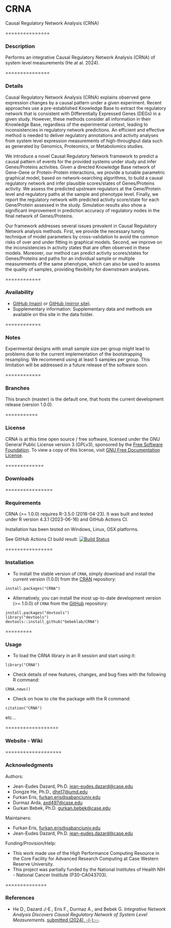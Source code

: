 # CRNA
Causal Regulatory Network Analysis (CRNA)


===============
### Description

Performs an integrative Causal Regulatory Network Analysis (CRNA) of system level measurements (He at al. 2024).


===============
### Details

Causal Regulatory Network Analysis (CRNA) explains observed gene expression changes by a causal pattern under a given experiment. 
Recent approaches use a pre-established Knowledge Base to extract the regulatory network that is consistent with Differentially 
Expressed Genes (DEGs) in a given study. However, these methods consider all information in their Knowledge Base, regardless of 
the experimental context, leading to inconsistencies in regulatory network predictions. An efficient and effective method is needed 
to deliver regulatory annotations and activity analyses from system level expression measurements of high-throughput data such as 
generated by Genomics, Proteomics, or Metabolomics studies. 

We introduce a novel Causal Regulatory Network framework to predict a causal pattern of events for the provided systems under study 
and infer Genes/Proteins activities. Given a directed Knowledge Base network of Gene-Gene or Protein-Protein interactions, we provide 
a tunable parametric graphical model, based on network-searching algorithms, to build a causal regulatory network and infer plausible 
scores/states of Genes/Proteins activity. We assess the predicted upstream regulators at the Gene/Protein level and regulatory paths 
at the sample and phenotype level. Finally, we report the regulatory network with predicted activity score/state for each Gene/Protein 
assessed in the study. Simulation results also show a significant improvement in prediction accuracy of regulatory nodes in the final 
network of Genes/Proteins. 

Our framework addresses several issues prevalent in Causal Regulatory Network analysis methods. First, we provide the necessary tuning 
technique of model parameters by cross-validation to avoid the common risks of over and under fitting in graphical models. Second, 
we improve on the inconsistencies in activity states that are often observed in these models. Moreover, our method can predict activity 
scores/states for Genes/Proteins and paths for an individual sample or multiple measurements of the same phenotype, which can also be 
used to assess the quality of samples, providing flexibility for downstream analyses.

============
### Availability

* [GitHub (main)](https://github.com/bebeklab/CRNA) or [GitHub (mirror site)](https://github.com/jedazard/CRNA).
* Supplementary information: Supplementary data and methods are available on this site in the data folder.

============
### Notes

Experimental designs with small sample size per group might lead to problems due to the current implementation of the bootstrapping resampling. We recommend using at least 5 samples per group. This limitation will be addressed in a future release of the software soon.

============
### Branches

This branch (master) is the  default one, that hosts the current development release (version 1.0.0).

===========
### License

CRNA is at this time open source / free software, licensed under the GNU General Public License version 3 (GPLv3), 
sponsored by the [Free Software Foundation](https://www.fsf.org/). To view a copy of this license, visit 
[GNU Free Documentation License](https://www.gnu.org/licenses/gpl-3.0.html).

=============
### Downloads


================
### Requirements

CRNA (>= 1.0.0) requires R-3.5.0 (2018-04-23). It was built and tested under R version 4.3.1 (2023-06-16) and GitHub Actions CI. 

Installation has been tested on Windows, Linux, OSX platforms. 

See GitHub Actions CI build result:
[![Build Status](https://travis-ci.org/jedazard/CRNA.png?branch=master)](https://travis-ci.org/jedazard/CRNA)


================
### Installation

* To install the stable version of `CRNA`, simply download and install the current version (1.0.0) from the [CRAN](https://CRAN.R-project.org/package=CRNA) 
repository:

```{r}
install.packages("CRNA")
```

* Alternatively, you can install the most up-to-date development version (>= 1.0.0) of `CRNA` from the [GitHub](https://github.com/jedazard/CRNA) repository:

```{r}
install.packages("devtools")
library("devtools")
devtools::install_github("bebeklab/CRNA")
```

=========
### Usage

* To load the CRNA library in an R session and start using it:

```{r}
library("CRNA")
```

* Check details of new features, changes, and bug fixes with the following R command:

```{r}
CRNA.news()
```

* Check on how to cite the package with the R command:

```{r}
citation("CRNA")
```

etc...


==================
### Website - Wiki


===================
### Acknowledgments

Authors: 
   + Jean-Eudes Dazard, Ph.D. <jean-eudes.dazard@case.edu>
   + Dongze He, Ph.D., <dhe17@umd.edu>
   + Furkan Eris, <furkan.eris@sabanciuniv.edu>
   + Durmaz Arda, <axd497@case.edu>
   + Gurkan Bebek, Ph.D. <gurkan.bebek@case.edu>

Maintainers: 
   + Furkan Eris, <furkan.eris@sabanciuniv.edu>
   + Jean-Eudes Dazard, Ph.D. <jean-eudes.dazard@case.edu>

Funding/Provision/Help:   
   + This work made use of the High Performance Computing Resource in the Core Facility for Advanced Research Computing at Case Western Reserve University. 
   + This project was partially funded by the National Institutes of Health NIH - National Cancer Institute (P30-CA043703).


==============
### References

   + He D., Dazard J-E., Eris F., Durmaz A., and Bebek G. 
   *Integrative Network Analysis Discovers Causal Regulatory Network of System Level Measurements*. 
   [submitted (2024), -(-):--]().
